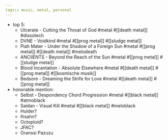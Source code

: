 ```yaml
---
tags:: music, metal, personal
---
```


- top 5:
	- Ulcerate - Cutting the Throat of God #metal #[[death metal]] #dissotech
	- DVNE - Voidkind #metal #[[prog metal]] #[[sludge metal]]
	- Piah Mater - Under the Shadow of a Foreign Sun #metal #[[prog metal]] #[[death metal]] #melodeath
	- ANCIIENTS - Beyond the Reach of the Sun #metal #[[prog metal]] #[[sludge metal]]
	- Blood Incantation - Absolute Elsewhere #metal #[[death metal]] #[[prog metal]] #[[kosmische musik]]
	- Bedsore - Dreaming the Strife for Love #metal #[[death metal]] #[[prog metal]]
- honorable mention:
	- Selbst - Despondency Chord Progression #metal #[[black metal]] #atmoblack
	- Saidan - Visual Kill #metal #[[black metal]] #meloblack
	- Hulder?
	- Ihsahn?
	- Octoploid?
	- JFAC?
	- Oranssi Pazuzu